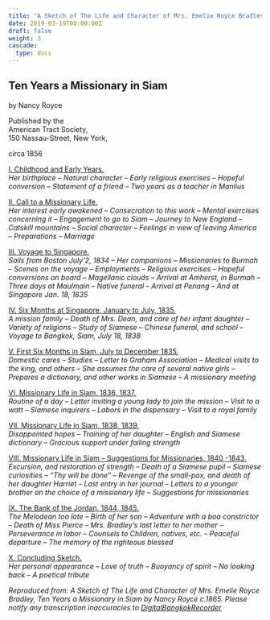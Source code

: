 ```yaml
---
title: "A Sketch of The Life and Character of Mrs. Emelie Royce Bradley"
date: 2019-03-19T00:00:00Z
draft: false
weight: 3
cascade:
  type: docs
---
```

## Ten Years a Missionary in Siam

by Nancy Royce

Published by the  
American Tract Society,  
150 Nassau-Street, New York,

circa 1856

[I. Childhood and Early Years.](chapter-1)  
_Her birthplace – Natural character – Early religious exercises – Hopeful conversion – Statement of a friend – Two years as a teacher in Manlius_

[II. Call to a Missionary Life.](chapter-2)  
_Her interest early awakened – Consecration to this work – Mental exercises concerning it – Engagement to go to Siam – Journey to New England – Catskill mountains – Social character – Feelings in view of leaving America – Preparations – Marriage_

[III. Voyage to Singapore.](chapter-3)  
_Sails from Boston July’2, 1834 – Her companions – Missionaries to Burmah – Scenes on the voyage – Employments – Religious exercises – Hopeful conversions on board – Magellanic clouds – Arrival at Amherst, in Burmah – Three days at Maulmain – Native funeral – Arrival at Penang – And at Singapore Jan. 18, 1835_

[IV. Six Months at Singapore, January to July, 1835.](chapter-4)  
_A mission family – Death of Mrs. Dean, and care of her infant daughter – Variety of religions – Study of Siamese – Chinese funeral, and school – Voyage to Bangkok, Siam, July 18, 1838_

[V. First Six Months in Siam, July to December 1835.](chapter-5)  
_Domestic cares – Studies – Letter to Graham Association – Medical visits to the king, and others – She assumes the care of several native girls – Prepares a dictionary, and other works in Siamese – A missionary meeting_

[VI. Missionary Life in Siam, 1836, 1837.](chapter-6)  
_Routine of a day – Letter inviting a young lady to join the mission – Visit to a watt – Siamese inquirers – Labors in the dispensary – Visit to a royal family_

[VII. Missionary Life in Siam, 1838, 1839.](chapter-7)  
_Disappointed hopes – Training of her daughter – English and Siamese dictionary – Gracious support under failing strength_

[VIII. Missionary Life in Siam – Suggestions for Missionaries, 1840 -1843.](chapter-8)  
_Excursion, and restoration of strength – Death of a Siamese pupil – Siamese curiosities – “Thy will be done” – Revenge of the small-pox, and death of her daughter Harriet – Last entry in her journal – Letters to a younger brother on the choice of a missionary life – Suggestions for missionaries_

[IX. The Bank of the Jordan, 1844, 1845.](chapter-9)  
_The Melodean too late – Birth of her son – Adventure with a boa constrictor – Death of Miss Pierce – Mrs. Bradley’s last letter to her mother – Perseverance in labor – Counsels to Children, natives, etc. – Peaceful departure – The memory of the righteous blessed_

[X. Concluding Sketch.](chapter-10)  
_Her personal appearance – Love of truth – Buoyancy of spirit – No looking back – A poetical tribute_


_Reproduced from: A Sketch of The Life and Character of Mrs. Emelie Royce Bradley, Ten Years a Missionary in Siam by Nancy Royce c.1865. Please notify any transcription inaccuracies to [DigitalBangkokRecorder](https://www.facebook.com/DigitalBangkokRecorder)_
